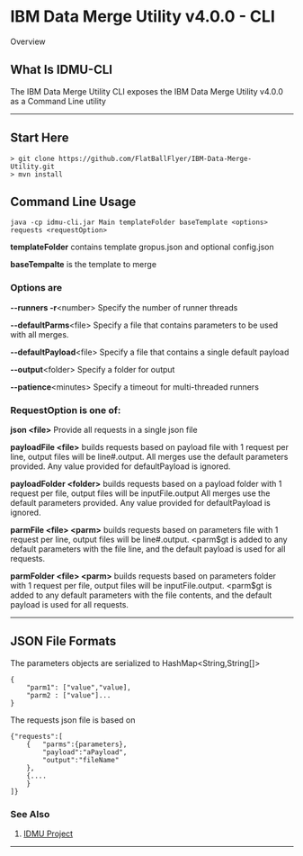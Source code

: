 # IBM Data Merge Utility v4.0.0 - CLI

Overview

## What Is IDMU-CLI
The IBM Data Merge Utility CLI exposes the IBM Data Merge Utility v4.0.0 as a Command Line utility

---

## Start Here

```
> git clone https://github.com/FlatBallFlyer/IBM-Data-Merge-Utility.git
> mvn install
```

## Command Line Usage

```
java -cp idmu-cli.jar Main templateFolder baseTemplate <options> requests <requestOption>
```
__templateFolder__
contains template gropus.json and optional config.json

__baseTempalte__
is the template to merge 		

### Options are									
__--runners -r__&lt;number&gt;
Specify the number of runner threads		

__--defaultParms__&lt;file&gt;
Specify a file that contains parameters to be used with all merges.

__--defaultPayload__&lt;file&gt;
Specify a file that contains a single default payload
												
__--output__&lt;folder&gt;
Specify a folder for output
												
__--patience__&lt;minutes&gt;
Specify a timeout for multi-threaded runners
												
### RequestOption is one of:

__json &lt;file&gt;__
Provide all requests in a single json file

__payloadFile &lt;file&gt;__
builds requests based on payload file with 1 request per line, output files will be line#.output. All merges use the default parameters provided. Any value provided for defaultPayload is ignored.

__payloadFolder &lt;folder&gt;__
builds requests based on a payload folder with 1 request per file, output files will be inputFile.output All merges use the default parameters provided. Any value provided for defaultPayload is ignored.

__parmFile &lt;file&gt; &lt;parm&gt;__
builds requests based on parameters file with 1 request per line, output files will be line#.output. &lt;parm$gt is added to any default parameters with the file line, and the default payload is used for all requests.

__parmFolder &lt;file&gt; &lt;parm&gt;__
builds requests based on parameters folder with 1 request per file, output files will be inputFile.output. &lt;parm$gt is added to any default parameters with the file contents, and the default payload is used for all requests.

---

## JSON File Formats
The parameters objects are serialized to HashMap<String,String[]>

```
{
	"parm1": ["value","value], 
	"parm2 : ["value"]...
}
```

The requests json file is based on
```
{"requests":[
	{	"parms":{parameters}, 
		"payload":"aPayload", 
		"output":"fileName"
	},
	{....
	}
]}
```
 	
### See Also
1. [IDMU Project](https://github.com/FlatBallFlyer/IBM-Data-Merge-Utility)

---